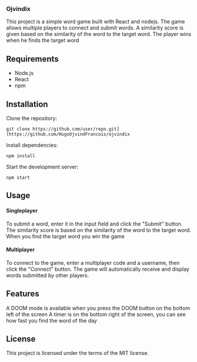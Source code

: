 ### Ojvindix

This project is a simple word game built with React and nodejs. The game allows multiple players to connect and submit words. A similarity score is given based on the similarity of the word to the target word. The player wins when he finds the target word

## Requirements

-    Node.js
-    React
-    npm

## Installation

Clone the repository:

    git clone https://github.com/user/repo.git](https://github.com/HugoOjvindFrancois/ojvindix

Install dependencies:

    npm install

Start the development server:

    npm start

## Usage
  #### Singleplayer
  
  To submit a word, enter it in the input field and click the "Submit" button. The similarity score is based on the similarity of the word to the target word. When you find the target word you win the game

  #### Multiplayer
  To connect to the game, enter a multiplayer code and a username, then click the "Connect" button. The game will automatically receive and display words submitted by other players.

## Features 
  A DOOM mode is available when you press the DOOM button on the bottom left of the screen
  A timer is on the bottom right of the screen, you can see how fast you find the word of the day

## License

This project is licensed under the terms of the MIT license.
